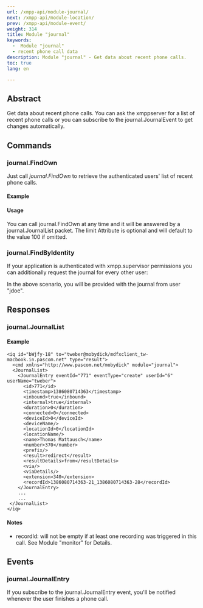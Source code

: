 ```yaml
---
url: /xmpp-api/module-journal/
next: /xmpp-api/module-location/
prev: /xmpp-api/module-event/
weight: 314
title: Module "journal"
keywords: 
  -  Module "journal"
  - recent phone call data
description: Module "journal" - Get data about recent phone calls.
toc: true
lang: en

---
```


## Abstract
Get data about recent phone calls.
You can ask the xmppserver for a list of recent phone calls or you can subscribe to the journal.JournalEvent to get changes automatically.

## Commands
### journal.FindOwn
Just call *journal.FindOwn* to retrieve the authenticated users' list of recent phone calls. 

#### Example

  <iq id="bWjfy-18" type="get">
    <cmd xmlns="http://www.pascom.net/mobydick" module="journal">
      <FindOwn limit="30"/>
    </cmd>
  </iq>

#### Usage
You can call journal.FindOwn at any time and it will be answered by a journal.JournalList packet.
The limit Attribute is optional and will default to the value 100 if omitted.

### journal.FindByIdentity
If your application is authenticated with xmpp.supervisor permissions you can additionally request the journal for every other user:

  <iq id="bWjfy-19" type="get">
    <cmd xmlns="http://www.pascom.net/mobydick" module="journal">
      <FindByIdentity identity='jdoe' limit="30"/>
    </cmd>
  </iq>

In the above scenario, you will be provided with the journal from user "jdoe".

## Responses

### journal.JournalList

#### Example

    <iq id="bWjfy-18" to="tweber@mobydick/mdfxclient_tw-macbook.in.pascom.net" type="result">
      <cmd xmlns="http://www.pascom.net/mobydick" module="journal">
      <JournalList>
        <JournalEntry eventId="771" eventType="create" userId="6" userName="tweber">
          <id>771</id>
          <timestamp>1386080714363</timestamp>
          <inbound>true</inbound>
          <internal>true</internal>
          <duration>0</duration>
          <connected>0</connected>
          <deviceId>0</deviceId>
          <deviceName/>
          <locationId>0</locationId>
          <locationName/>
          <name>Thomas Mattausch</name>
          <number>370</number>
          <prefix/>
          <result>redirect</result>
          <resultDetails>from</resultDetails>
          <via/>
          <viaDetails/>
          <extension>340</extension>
          <recordId>1386080714363-21_1386080714363-28</recordId>
        </JournalEntry>
        ...
        ...
     </JournalList>
    </iq>

#### Notes
* recordId: will not be empty if at least one recording was triggered in this call. See Module "monitor" for Details.

## Events

### journal.JournalEntry
If you subscribe to the journal.JournalEntry event, you'll be notified whenever the user finishes a phone call.